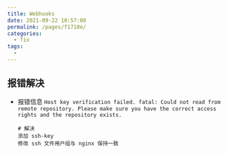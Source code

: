 ```yaml
---
title: Webhooks
date: 2021-09-22 10:57:00
permalink: /pages/f1710e/
categories:
  - fix
tags:
  - 
---
```

## 报错解决
- 报错信息 `Host key verification failed. fatal: Could not read from remote repository. Please make sure you have the correct access rights and the repository exists.`
    ```
    # 解决
    添加 ssh-key
    修改 ssh 文件用户组与 nginx 保持一致
    ```
